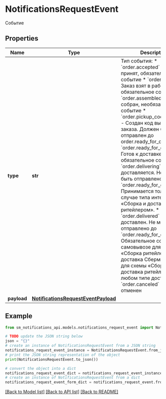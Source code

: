 # NotificationsRequestEvent

Событие

## Properties

Name | Type | Description | Notes
------------ | ------------- | ------------- | -------------
**type** | **str** | Тип события:   * &#x60;order.accepted&#x60; - Заказ принят, обязательное событие   * &#x60;order.in_work&#x60; - Заказ взят в работу, обязательное событие   * &#x60;order.assembled&#x60; - Заказ собран, необязательное событие   * &#x60;order.pickup_code_created&#x60; - Создан код выдачи заказа. Должен быть отправлен до order.ready_for_delivery   * &#x60;order.ready_for_delivery&#x60; - Готов к доставке, обязательное событие   * &#x60;order.delivering&#x60; - Заказ доставляется. Не может быть отправлено до &#x60;order.ready_for_delivery&#x60;. Принимается только в случае типа интеграции «Сборка и доставка ритейлером».   * &#x60;order.delivered&#x60; - Заказ доставлен. Не может быть отправлено до &#x60;order.ready_for_delivery&#x60;. Обязательное событие при самовывозе для схемы «Сборка ритейлера, доставка Сбермаркета» и для схемы «Сборка и доставка ритейлером» при любом типе доставки.   * &#x60;order.canceled&#x60; - Заказ отменен  | 
**payload** | [**NotificationsRequestEventPayload**](NotificationsRequestEventPayload.md) |  | 

## Example

```python
from sm_notifications_api.models.notifications_request_event import NotificationsRequestEvent

# TODO update the JSON string below
json = "{}"
# create an instance of NotificationsRequestEvent from a JSON string
notifications_request_event_instance = NotificationsRequestEvent.from_json(json)
# print the JSON string representation of the object
print(NotificationsRequestEvent.to_json())

# convert the object into a dict
notifications_request_event_dict = notifications_request_event_instance.to_dict()
# create an instance of NotificationsRequestEvent from a dict
notifications_request_event_form_dict = notifications_request_event.from_dict(notifications_request_event_dict)
```
[[Back to Model list]](../README.md#documentation-for-models) [[Back to API list]](../README.md#documentation-for-api-endpoints) [[Back to README]](../README.md)


